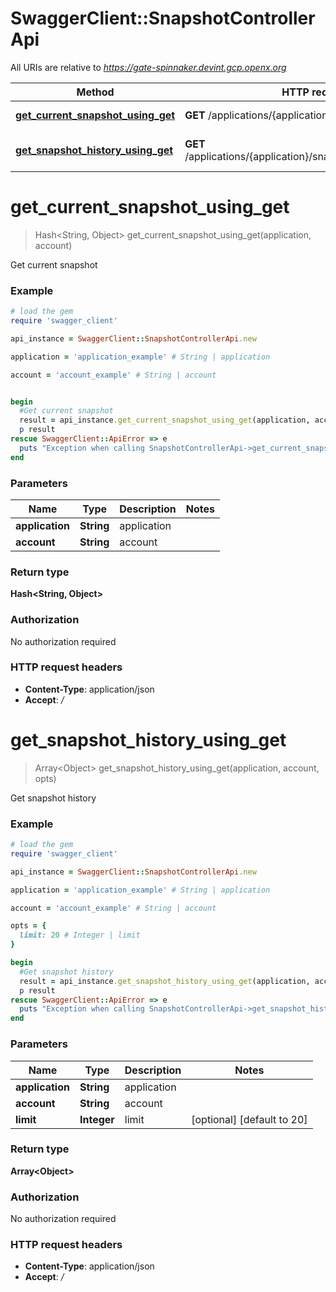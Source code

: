 # SwaggerClient::SnapshotControllerApi

All URIs are relative to *https://gate-spinnaker.devint.gcp.openx.org*

Method | HTTP request | Description
------------- | ------------- | -------------
[**get_current_snapshot_using_get**](SnapshotControllerApi.md#get_current_snapshot_using_get) | **GET** /applications/{application}/snapshots/{account} | Get current snapshot
[**get_snapshot_history_using_get**](SnapshotControllerApi.md#get_snapshot_history_using_get) | **GET** /applications/{application}/snapshots/{account}/history | Get snapshot history


# **get_current_snapshot_using_get**
> Hash&lt;String, Object&gt; get_current_snapshot_using_get(application, account)

Get current snapshot

### Example
```ruby
# load the gem
require 'swagger_client'

api_instance = SwaggerClient::SnapshotControllerApi.new

application = 'application_example' # String | application

account = 'account_example' # String | account


begin
  #Get current snapshot
  result = api_instance.get_current_snapshot_using_get(application, account)
  p result
rescue SwaggerClient::ApiError => e
  puts "Exception when calling SnapshotControllerApi->get_current_snapshot_using_get: #{e}"
end
```

### Parameters

Name | Type | Description  | Notes
------------- | ------------- | ------------- | -------------
 **application** | **String**| application | 
 **account** | **String**| account | 

### Return type

**Hash&lt;String, Object&gt;**

### Authorization

No authorization required

### HTTP request headers

 - **Content-Type**: application/json
 - **Accept**: */*



# **get_snapshot_history_using_get**
> Array&lt;Object&gt; get_snapshot_history_using_get(application, account, opts)

Get snapshot history

### Example
```ruby
# load the gem
require 'swagger_client'

api_instance = SwaggerClient::SnapshotControllerApi.new

application = 'application_example' # String | application

account = 'account_example' # String | account

opts = { 
  limit: 20 # Integer | limit
}

begin
  #Get snapshot history
  result = api_instance.get_snapshot_history_using_get(application, account, opts)
  p result
rescue SwaggerClient::ApiError => e
  puts "Exception when calling SnapshotControllerApi->get_snapshot_history_using_get: #{e}"
end
```

### Parameters

Name | Type | Description  | Notes
------------- | ------------- | ------------- | -------------
 **application** | **String**| application | 
 **account** | **String**| account | 
 **limit** | **Integer**| limit | [optional] [default to 20]

### Return type

**Array&lt;Object&gt;**

### Authorization

No authorization required

### HTTP request headers

 - **Content-Type**: application/json
 - **Accept**: */*



